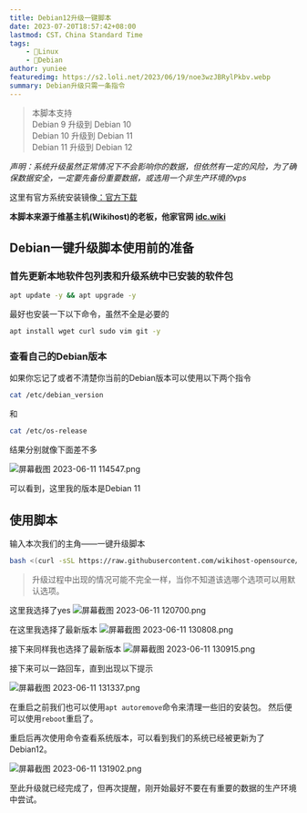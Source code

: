 ```yaml
---
title: Debian12升级一键脚本
date: 2023-07-20T18:57:42+08:00
lastmod: CST，China Standard Time
tags: 
    - 🐘Linux
    - 🥑Debian
author: yuniee
featuredimg: https://s2.loli.net/2023/06/19/noe3wzJBRylPkbv.webp
summary: Debian升级只需一条指令
---
```

>本脚本支持   
>Debian 9  升级到 Debian 10   
>Debian 10 升级到 Debian 11   
>Debian 11 升级到 Debian 12



*声明：系统升级虽然正常情况下不会影响你的数据，但依然有一定的风险，为了确保数据安全，一定要先备份重要数据，或选用一个非生产环境的vps*

这里有官方系统安装镜像[：官方下载](https://cdimage.debian.org/cdimage/)



**本脚本来源于维基主机(Wikihost)的老板，他家官网 [idc.wiki](https://idc.wiki)**



## Debian一键升级脚本使用前的准备

### 首先更新本地软件包列表和升级系统中已安装的软件包

```bash
apt update -y && apt upgrade -y
```

最好也安装一下以下命令，虽然不全是必要的

```bash
apt install wget curl sudo vim git -y
```

### 查看自己的Debian版本

如果你忘记了或者不清楚你当前的Debian版本可以使用以下两个指令

```bash
cat /etc/debian_version
```
和
```bash
cat /etc/os-release
```
结果分别就像下面差不多

![屏幕截图 2023-06-11 114547.png](https://s2.loli.net/2023/06/19/iFhDA8ZP3b41ekn.png)

可以看到，这里我的版本是Debian 11
## 使用脚本

输入本次我们的主角——一键升级脚本
```bash
bash <(curl -sSL https://raw.githubusercontent.com/wikihost-opensource/linux-toolkit/main/system-upgrade/debian.sh)
```

>升级过程中出现的情况可能不完全一样，当你不知道该选哪个选项可以用默认选项。

这里我选择了yes
![屏幕截图 2023-06-11 120700.png](https://s2.loli.net/2023/06/19/xe2soj1VRfgNCw9.png)

在这里我选择了最新版本
![屏幕截图 2023-06-11 130808.png](https://s2.loli.net/2023/06/19/ZNgEs4KFHyMJw1p.png)

接下来同样我也选择了最新版本
![屏幕截图 2023-06-11 130915.png](https://s2.loli.net/2023/06/19/MWjVfa2c6SQ4e8r.png)

接下来可以一路回车，直到出现以下提示

![屏幕截图 2023-06-11 131337.png](https://s2.loli.net/2023/06/19/OL9CD2Yhk3VUKcA.png)

在重启之前我们也可以使用``apt autoremove``命令来清理一些旧的安装包。
然后便可以使用`reboot`重启了。



重启后再次使用命令查看系统版本，可以看到我们的系统已经被更新为了Debian12。

![屏幕截图 2023-06-11 131902.png](https://s2.loli.net/2023/06/19/McGL4UdaQ2Obn7p.png)

至此升级就已经完成了，但再次提醒，刚开始最好不要在有重要的数据的生产环境中尝试。